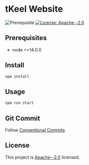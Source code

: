 # tKeel Website

![Prerequisite](https://img.shields.io/badge/node-%3E%3D14.0.0-blue.svg)
[![License: Apache--2.0](https://img.shields.io/github/license/tkeel-io/website)](https://github.com/tkeel-io/website/blob/master/LICENSE)

## Prerequisites

- node >=14.0.0

## Install

```sh
npm install
```

## Usage

```sh
npm run start
```

## Git Commit

Follow [Conventional Commits](https://www.conventionalcommits.org/)

## License

This project
is [Apache--2.0](https://github.com/tkeel-io/website/blob/master/LICENSE)
licensed.
